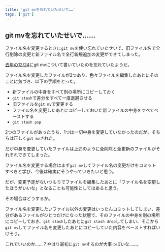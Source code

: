 ```yaml
---
title: 'git mvを忘れていたせいで……'
tags: ['git']
---
```


## git mvを忘れていたせいで……

ファイル名を変更するときに`git mv`を使い忘れていたせいで、旧ファイル名で全行削除の変更と新ファイル名で全行新規追加の変更ができてしまった。

[去年の12/24](/posts/2021-12-24/)にgit mvについて書いていたのを忘れていたようだ。

ファイル名を変更したファイルが2つあり、色々ファイルを編集したあとにそのことに気づき、以下の手順をとった。

- 新ファイルの中身をすべて別の場所にコピーしておく
- `git stash`で差分をすべて一度退避させる
- 旧ファイルを`git mv`で変更する
- ファイル名を変更したあとにコピーしておいた新ファイルの中身をすべてペーストする
- `git stash pop`

2つのファイルがあったうち、1つは一切中身を変更していなかったのだが、そちらは正しく`git mv`された。

だが中身を変更していたファイルは上述のように全削除と全更新のファイルがそれぞれできてしまった。

ファイル名を変更する場合はまず`git mv`してファイル名の変更だけをコミットすべきと学び、今後は確実にそうやっていきたいと思う。

だが、変更予定がないつもりでファイルを編集したあとに「ファイル名を変更したほうがいいな」となることも可能性としてはあると思う。

その場合はどうするか。

ファイル名を変更したいファイル以外の変更はいったんコミットしてしまい、差分があるファイルがひとつだけになった状態で、そのファイルの中身を別の場所にコピーしておき、`git stash`したあとに`git stash drop`してしまい、そこから`git mv`してファイル名を変更したあとにコピーしていた内容をペーストすればいけそう。

これでいいのか……？やはり最初に`git mv`するのが大事っぽいな……。
